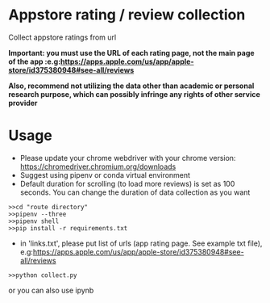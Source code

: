 # Appstore rating / review collection
Collect appstore ratings from url

**Important: you must use the URL of each rating page, not the main page of the app :e.g:https://apps.apple.com/us/app/apple-store/id375380948#see-all/reviews**

**Also, recommend not utilizing the data other than academic or personal research purpose, which can possibly infringe any rights of other service provider**

# Usage
* Please update your chrome webdriver with your chrome version: https://chromedriver.chromium.org/downloads
* Suggest using pipenv or conda virtual environment
* Default duration for scrolling (to load more reviews) is set as 100 seconds. You can change the duration of data collection as you want


```
>>cd "route directory"
>>pipenv --three
>>pipenv shell
>>pip install -r requirements.txt
```

* in 'links.txt', please put list of urls (app rating page. See example txt file), e.g:https://apps.apple.com/us/app/apple-store/id375380948#see-all/reviews 

```
>>python collect.py
```
or you can also use ipynb
